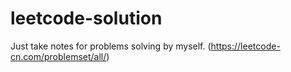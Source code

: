 # leetcode-solution
Just take notes for problems solving by myself. (https://leetcode-cn.com/problemset/all/)
